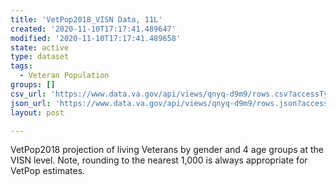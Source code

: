 ```yaml
---
title: 'VetPop2018_VISN Data, 11L'
created: '2020-11-10T17:17:41.489647'
modified: '2020-11-10T17:17:41.489658'
state: active
type: dataset
tags:
  - Veteran Population
groups: []
csv_url: 'https://www.data.va.gov/api/views/qnyq-d9m9/rows.csv?accessType=DOWNLOAD'
json_url: 'https://www.data.va.gov/api/views/qnyq-d9m9/rows.json?accessType=DOWNLOAD'
layout: post

---
```

VetPop2018 projection of living Veterans by gender and 4 age groups at the VISN level. Note, rounding to the nearest 1,000 is always appropriate for VetPop estimates.
